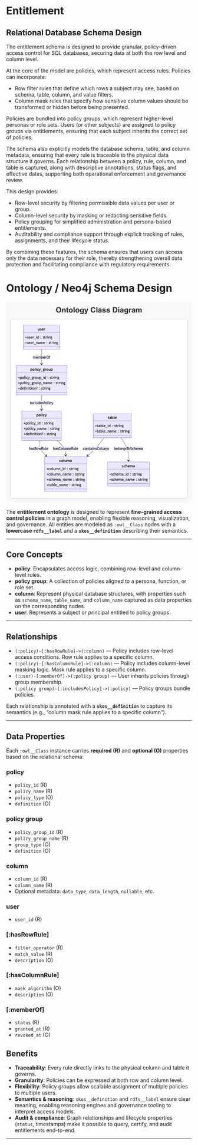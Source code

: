 # Entitlement 

## Relational Database Schema Design

The entitlement schema is designed to provide granular, policy-driven access control for SQL databases, securing data at both the row level and column level.

At the core of the model are policies, which represent access rules. Policies can incorporate:
*   Row filter rules that define which rows a subject may see, based on schema, table, column, and value filters.
*   Column mask rules that specify how sensitive column values should be transformed or hidden before being presented.

Policies are bundled into policy groups, which represent higher-level personas or role sets. Users (or other subjects) are assigned to policy groups via entitlements, ensuring that each subject inherits the correct set of policies.

The schema also explicitly models the database schema, table, and column metadata, ensuring that every rule is traceable to the physical data structure it governs. Each relationship between a policy, rule, column, and table is captured, along with descriptive annotations, status flags, and effective dates, supporting both operational enforcement and governance review.

This design provides:
* 	Row-level security by filtering permissible data values per user or group.
* 	Column-level security by masking or redacting sensitive fields.
* 	Policy grouping for simplified administration and persona-based entitlements.
* 	Auditability and compliance support through explicit tracking of rules, assignments, and their lifecycle status.

By combining these features, the schema ensures that users can access only the data necessary for their role, thereby strengthening overall data protection and facilitating compliance with regulatory requirements.



# Ontology / Neo4j Schema Design

![entitlement-ontology.png](resource/entitlement-ontology.png)

The **entitlement ontology** is designed to represent **fine-grained access control policies** in a graph model, enabling flexible reasoning, visualization, and governance. All entities are modeled as `:owl__Class` nodes with a **lowercase `rdfs__label`** and a **`skos__definition`** describing their semantics.  

---

## Core Concepts

- **policy**: Encapsulates access logic, combining row-level and column-level rules.  
- **policy group**: A collection of policies aligned to a persona, function, or role set.
- **column**: Represent physical database structures, with properties such as `schema_name`, `table_name`, and `column_name` captured as data properties on the corresponding nodes.  
- **user**: Represents a subject or principal entitled to policy groups.

---

## Relationships

- `(:policy)-[:hasRowRule]->(:column)` — Policy includes row-level access conditions. Row rule applies to a specific column.  
- `(:policy)-[:hasColumnRule]->(:column)` — Policy includes column-level masking logic. Mask rule applies to a specific column.
- `(:user)-[:memberOf]->(:policy group)` — User inherits policies through group membership.  
- `(:policy group)-[:includesPolicy]->(:policy)` — Policy groups bundle policies.

Each relationship is annotated with a **`skos__definition`** to capture its semantics (e.g., “column mask rule applies to a specific column”).  

---

## Data Properties

Each `:owl__Class` instance carries **required (R)** and **optional (O)** properties based on the relational schema:  

### policy
- `policy_id` (R)  
- `policy_name` (R)  
- `policy_type` (O)  
- `definition` (O)  

### policy group
- `policy_group_id` (R)  
- `policy_group_name` (R)  
- `group_type` (O)  
- `definition` (O)  


### column
- `column_id` (R)  
- `column_name` (R)  
- Optional metadata: `data_type`, `data_length`, `nullable`, etc.  

### user
- `user_id` (R)  

### [:hasRowRule]
- `filter_operator` (R)  
- `match_value` (R)  
- `description` (O)  

### [:hasColumnRule]
- `mask_algorithm` (O)  
- `description` (O)  

### [:memberOf]
- `status` (R)  
- `granted_at` (R)  
- `revoked_at` (O)  

## Benefits

- **Traceability**: Every rule directly links to the physical column and table it governs.  
- **Granularity**: Policies can be expressed at both row and column level.  
- **Flexibility**: Policy groups allow scalable assignment of multiple policies to multiple users.  
- **Semantics & reasoning**: `skos__definition` and `rdfs__label` ensure clear meaning, enabling reasoning engines and governance tooling to interpret access models.  
- **Audit & compliance**: Graph relationships and lifecycle properties (`status`, timestamps) make it possible to query, certify, and audit entitlements end-to-end.  

---
